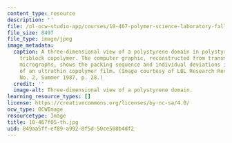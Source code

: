 ```yaml
---
content_type: resource
description: ''
file: /ol-ocw-studio-app/courses/10-467-polymer-science-laboratory-fall-2005/849aa5ffef89a9928f5d50ce508b4df2_10-467f05-th.jpg
file_size: 8497
file_type: image/jpeg
image_metadata:
  caption: A three-dimensional view of a polystyrene domain in polystyrene/polybutadiene
    triblock copolymer. The computer graphic, reconstructed from transmission electron
    micrographs, shows the packing sequence and individual deviations in the microstructure
    of an ultrathin copolymer film. (Image courtesy of LBL Research Review, Vol. 12,
    No. 2, Summer 1987, p. 28.)
  credit: ''
  image-alt: Three-dimensional view of a polystyrene domain.
learning_resource_types: []
license: https://creativecommons.org/licenses/by-nc-sa/4.0/
ocw_type: OCWImage
resourcetype: Image
title: 10-467f05-th.jpg
uid: 849aa5ff-ef89-a992-8f5d-50ce508b4df2
---
```


